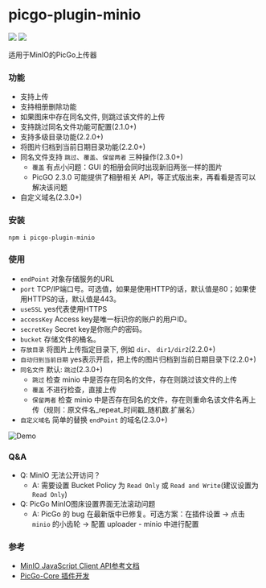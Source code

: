 # picgo-plugin-minio

![](https://img.shields.io/npm/l/picgo-plugin-minio)
![](https://img.shields.io/npm/dt/picgo-plugin-minio)

适用于MinIO的PicGo上传器

### 功能
* 支持上传
* 支持相册删除功能
* 如果图床中存在同名文件, 则跳过该文件的上传
* 支持跳过同名文件功能可配置(2.1.0+)
* 支持多级目录功能(2.2.0+)
* 将图片归档到当前日期目录功能(2.2.0+)
* 同名文件支持 `跳过`、`覆盖`、`保留两者` 三种操作(2.3.0+)
  * `覆盖` 有点小问题：GUI 的相册会同时出现新旧两张一样的图片
  * PicGO 2.3.0 可能提供了相册相关 API，等正式版出来，再看看是否可以解决该问题
* 自定义域名(2.3.0+)

### 安装
```bash
npm i picgo-plugin-minio
```

### 使用
* `endPoint`	    对象存储服务的URL
* `port`	        TCP/IP端口号。可选值，如果是使用HTTP的话，默认值是80；如果使用HTTPS的话，默认值是443。
* `useSSL`	        yes代表使用HTTPS
* `accessKey`	    Access key是唯一标识你的账户的用户ID。
* `secretKey`	    Secret key是你账户的密码。
* `bucket`          存储文件的桶名。
* `存放目录`         将图片上传指定目录下, 例如 `dir`、 `dir1/dir2`(2.2.0+)
* `自动归到当前日期`  yes表示开启，把上传的图片归档到当前日期目录下(2.2.0+)
* `同名文件`         默认: `跳过`(2.3.0+)
  * `跳过` 检查 minio 中是否存在同名的文件，存在则跳过该文件的上传
  * `覆盖` 不进行检查，直接上传
  * `保留两者` 检查 minio 中是否存在同名的文件，存在则重命名该文件名再上传（规则：原文件名_repeat_时间戳_随机数.扩展名）
* `自定义域名`       简单的替换 `endPoint` 的域名(2.3.0+)
  
![Demo](https://github.com/Herbertzz/picgo-plugin-minio/blob/master/static/demo.jpg?raw=true)

### Q&A
* Q: MinIO 无法公开访问？
  * A: 需要设置 Bucket Policy 为 `Read Only` 或 `Read and Write`(建议设置为 `Read Only`)
* Q: PicGo MinIO图床设置界面无法滚动问题
  * A: PicGo 的 bug 在最新版中已修复。可选方案：在插件设置 -> 点击 `minio` 的小齿轮 -> 配置 uploader - minio 中进行配置
  
### 参考
* [MinIO JavaScript Client API参考文档](https://docs.min.io/cn/javascript-client-api-reference.html)
* [PicGo-Core 插件开发](https://picgo.github.io/PicGo-Core-Doc/zh/dev-guide/cli.html#%E7%AE%80%E4%BB%8B)
